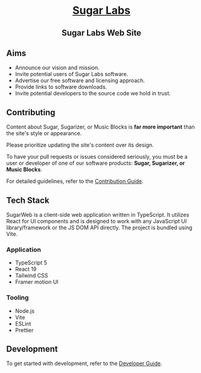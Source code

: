 <div align="center">

# [Sugar Labs](https://www.sugarlabs.org/)

## Sugar Labs Web Site

</div>

## Aims

- Announce our vision and mission.
- Invite potential users of Sugar Labs software.
- Advertise our free software and licensing approach.
- Provide links to software downloads.
- Invite potential developers to the source code we hold in trust.

## Contributing

Content about Sugar, Sugarizer, or Music Blocks is **far more important** than the site's style or appearance.

Please prioritize updating the site's content over its design.

To have your pull requests or issues considered seriously, you must be a user or developer of one of our software products: **Sugar, Sugarizer, or Music Blocks**.

For detailed guidelines, refer to the [Contribution Guide](docs/CONTRIBUTING.md).

## Tech Stack

SugarWeb is a client-side web application written in TypeScript. It utilizes React for UI components and is designed to work with any JavaScript UI library/framework or the JS DOM API directly. The project is bundled using Vite.

### Application

- TypeScript 5
- React 19
- Tailwind CSS
- Framer motion UI 

### Tooling

- Node.js
- Vite
- ESLint
- Prettier

## Development

To get started with development, refer to the [Developer Guide](docs/dev_guide.md).
